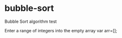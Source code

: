 # bubble-sort
Bubble Sort algorithm test

Enter a range of integers into the empty array var arr=[];
